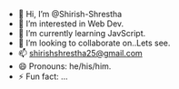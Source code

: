 - 👋 Hi, I’m @Shirish-Shrestha
- 👀 I’m interested in Web Dev.
- 🌱 I’m currently learning JavScript.
- 💞️ I’m looking to collaborate on..Lets see.
- 📫 shirishshrestha25@gmail.com
- 😄 Pronouns: he/his/him.
- ⚡ Fun fact: ...

<!---
Shirish-Shrestha/Shirish-Shrestha is a ✨ special ✨ repository because its `README.md` (this file) appears on your GitHub profile.
You can click the Preview link to take a look at your changes.
--->
